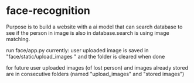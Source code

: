 # face-recognition
Purpose is to build a website with a ai model that can search database to see if the person in image is also in database.search is using image matching.

run face/app.py
currently:
user uploaded image is saved in "face/static/upload_images " and the folder is cleared when done

for future 
user uploaded images (of lost person) and images already stored
are in consecutive folders (named "upload_images" and "stored images")



